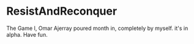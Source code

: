 ResistAndReconquer
==================

The Game I, Omar Ajerray poured month in, completely by myself. it's in alpha. Have fun.
